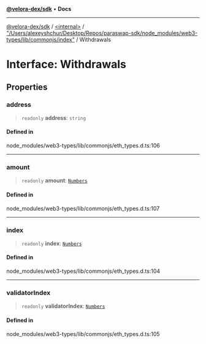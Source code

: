 [**@velora-dex/sdk**](../../../../README.md) • **Docs**

***

[@velora-dex/sdk](../../../../globals.md) / [\<internal\>](../../../README.md) / ["/Users/alexeyshchur/Desktop/Repos/paraswap-sdk/node\_modules/web3-types/lib/commonjs/index"](../README.md) / Withdrawals

# Interface: Withdrawals

## Properties

### address

> `readonly` **address**: `string`

#### Defined in

node\_modules/web3-types/lib/commonjs/eth\_types.d.ts:106

***

### amount

> `readonly` **amount**: [`Numbers`](../../../type-aliases/Numbers.md)

#### Defined in

node\_modules/web3-types/lib/commonjs/eth\_types.d.ts:107

***

### index

> `readonly` **index**: [`Numbers`](../../../type-aliases/Numbers.md)

#### Defined in

node\_modules/web3-types/lib/commonjs/eth\_types.d.ts:104

***

### validatorIndex

> `readonly` **validatorIndex**: [`Numbers`](../../../type-aliases/Numbers.md)

#### Defined in

node\_modules/web3-types/lib/commonjs/eth\_types.d.ts:105
